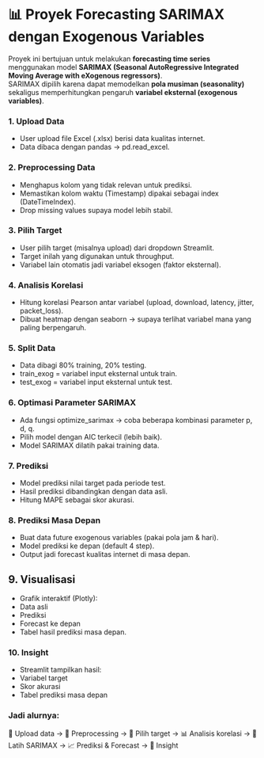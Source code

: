 # 📊 Proyek Forecasting SARIMAX dengan Exogenous Variables

Proyek ini bertujuan untuk melakukan **forecasting time series** menggunakan model **SARIMAX (Seasonal AutoRegressive Integrated Moving Average with eXogenous regressors)**.  
SARIMAX dipilih karena dapat memodelkan **pola musiman (seasonality)** sekaligus memperhitungkan pengaruh **variabel eksternal (exogenous variables)**.

### 1. Upload Data
- User upload file Excel (.xlsx) berisi data kualitas internet.
- Data dibaca dengan pandas → pd.read_excel.

### 2. Preprocessing Data
- Menghapus kolom yang tidak relevan untuk prediksi.
- Memastikan kolom waktu (Timestamp) dipakai sebagai index (DateTimeIndex).
- Drop missing values supaya model lebih stabil.

### 3. Pilih Target 
- User pilih target (misalnya upload) dari dropdown Streamlit.
- Target inilah yang digunakan untuk throughput.
- Variabel lain otomatis jadi variabel eksogen (faktor eksternal).

### 4. Analisis Korelasi
- Hitung korelasi Pearson antar variabel (upload, download, latency, jitter, packet_loss).
- Dibuat heatmap dengan seaborn → supaya terlihat variabel mana yang paling berpengaruh.

### 5. Split Data
- Data dibagi 80% training, 20% testing.
- train_exog = variabel input eksternal untuk train.
- test_exog = variabel input eksternal untuk test.

### 6. Optimasi Parameter SARIMAX
- Ada fungsi optimize_sarimax → coba beberapa kombinasi parameter p, d, q.
- Pilih model dengan AIC terkecil (lebih baik).
- Model SARIMAX dilatih pakai training data.

### 7. Prediksi
- Model prediksi nilai target pada periode test.
- Hasil prediksi dibandingkan dengan data asli.
- Hitung MAPE sebagai skor akurasi.

### 8. Prediksi Masa Depan
- Buat data future exogenous variables (pakai pola jam & hari).
- Model prediksi ke depan (default 4 step).
- Output jadi forecast kualitas internet di masa depan.

## 9. Visualisasi
- Grafik interaktif (Plotly):
- Data asli
- Prediksi
- Forecast ke depan
- Tabel hasil prediksi masa depan.

### 10. Insight
- Streamlit tampilkan hasil:
- Variabel target
- Skor akurasi
- Tabel prediksi masa depan

### Jadi alurnya:
📂 Upload data → 🧹 Preprocessing → 🎯 Pilih target → 📊 Analisis korelasi → 🔧 Latih SARIMAX → 📈 Prediksi & Forecast → 📝 Insight
